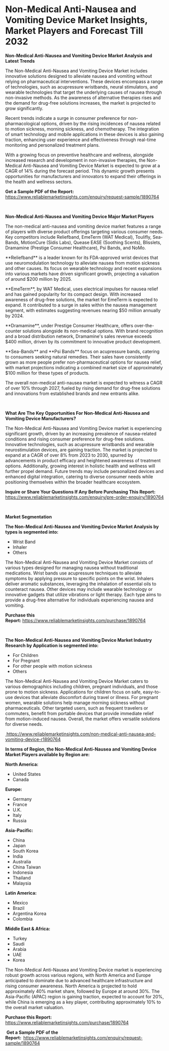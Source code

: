<p><h1>Non-Medical Anti-Nausea and Vomiting Device Market Insights, Market Players and Forecast Till 2032</h1></p><p><strong>Non-Medical Anti-Nausea and Vomiting Device Market Analysis and Latest Trends</strong></p>
<p><p>The Non-Medical Anti-Nausea and Vomiting Device Market includes innovative solutions designed to alleviate nausea and vomiting without relying on pharmaceutical interventions. These devices encompass a range of technologies, such as acupressure wristbands, neural stimulators, and wearable technologies that target the underlying causes of nausea through non-invasive methods. As the awareness of alternative therapies rises and the demand for drug-free solutions increases, the market is projected to grow significantly.</p><p>Recent trends indicate a surge in consumer preference for non-pharmacological options, driven by the rising incidences of nausea related to motion sickness, morning sickness, and chemotherapy. The integration of smart technology and mobile applications in these devices is also gaining traction, enhancing user experience and effectiveness through real-time monitoring and personalized treatment plans.</p><p>With a growing focus on preventive healthcare and wellness, alongside increased research and development in non-invasive therapies, the Non-Medical Anti-Nausea and Vomiting Device Market is expected to grow at a CAGR of 14% during the forecast period. This dynamic growth presents opportunities for manufacturers and innovators to expand their offerings in the health and wellness sectors.</p></p>
<p><strong>Get a Sample PDF of the Report:&nbsp;</strong> <a href="https://www.reliablemarketinsights.com/enquiry/request-sample/1890764?utm_campaign=2638&utm_medium=2&utm_source=Github&utm_content=ia&utm_term=14042025&utm_id=non-medical-anti-nausea-and-vomiting-device">https://www.reliablemarketinsights.com/enquiry/request-sample/1890764</a></p>
<p>&nbsp;</p>
<p><strong>Non-Medical Anti-Nausea and Vomiting Device Major Market Players</strong></p>
<p><p>The non-medical anti-nausea and vomiting device market features a range of players with diverse product offerings targeting various consumer needs. Key competitors include Reliefband, EmeTerm (WAT Medical), Toulifly, Sea-Bands, MotionCure (Sidis Labs), Quease EASE (Soothing Scents), Blisslets, Dramamine (Prestige Consumer Healthcare), Psi Bands, and NoMo.</p><p>**Reliefband** is a leader known for its FDA-approved wrist devices that use neuromodulation technology to alleviate nausea from motion sickness and other causes. Its focus on wearable technology and recent expansions into various markets have driven significant growth, projecting a valuation of around $200 million by 2025.</p><p>**EmeTerm**, by WAT Medical, uses electrical impulses for nausea relief and has gained popularity for its compact design. With increased awareness of drug-free solutions, the market for EmeTerm is expected to expand. It contributed to a surge in sales within the nausea management segment, with estimates suggesting revenues nearing $50 million annually by 2024.</p><p>**Dramamine**, under Prestige Consumer Healthcare, offers over-the-counter solutions alongside its non-medical options. With brand recognition and a broad distribution network, Dramamine's sales revenue exceeds $400 million, driven by its commitment to innovative product development.</p><p>**Sea-Bands** and **Psi Bands** focus on acupressure bands, catering to consumers seeking natural remedies. Their sales have consistently grown as more people prefer non-pharmaceutical options for nausea relief, with market projections indicating a combined market size of approximately $100 million for these types of products.</p><p>The overall non-medical anti-nausea market is expected to witness a CAGR of over 10% through 2027, fueled by rising demand for drug-free solutions and innovations from established brands and new entrants alike.</p></p>
<p>&nbsp;</p>
<p><strong>What Are The Key Opportunities For Non-Medical Anti-Nausea and Vomiting Device Manufacturers?</strong></p>
<p><p>The Non-Medical Anti-Nausea and Vomiting Device market is experiencing significant growth, driven by an increasing prevalence of nausea-related conditions and rising consumer preference for drug-free solutions. Innovative technologies, such as acupressure wristbands and wearable neurostimulation devices, are gaining traction. The market is projected to expand at a CAGR of over 8% from 2023 to 2030, spurred by advancements in product efficacy and heightened awareness of treatment options. Additionally, growing interest in holistic health and wellness will further propel demand. Future trends may include personalized devices and enhanced digital integration, catering to diverse consumer needs while positioning themselves within the broader healthcare ecosystem.</p></p>
<p><strong>Inquire or Share Your Questions If Any Before Purchasing This Report:</strong> <a href="https://www.reliablemarketinsights.com/enquiry/pre-order-enquiry/1890764?utm_campaign=2638&utm_medium=2&utm_source=Github&utm_content=ia&utm_term=14042025&utm_id=non-medical-anti-nausea-and-vomiting-device">https://www.reliablemarketinsights.com/enquiry/pre-order-enquiry/1890764</a></p>
<p>&nbsp;</p>
<p><strong>Market Segmentation</strong></p>
<p><strong>The Non-Medical Anti-Nausea and Vomiting Device Market Analysis by types is segmented into:</strong></p>
<p><ul><li>Wrist Band</li><li>Inhaler</li><li>Others</li></ul></p>
<p><p>The Non-Medical Anti-Nausea and Vomiting Device Market consists of various types designed for managing nausea without traditional medications. Wrist bands use acupressure techniques to alleviate symptoms by applying pressure to specific points on the wrist. Inhalers deliver aromatic substances, leveraging the inhalation of essential oils to counteract nausea. Other devices may include wearable technology or innovative gadgets that utilize vibrations or light therapy. Each type aims to provide a drug-free alternative for individuals experiencing nausea and vomiting.</p></p>
<p><strong>Purchase this Report:&nbsp;</strong><a href="https://www.reliablemarketinsights.com/purchase/1890764?utm_campaign=2638&utm_medium=2&utm_source=Github&utm_content=ia&utm_term=14042025&utm_id=non-medical-anti-nausea-and-vomiting-device">https://www.reliablemarketinsights.com/purchase/1890764</a></p>
<p>&nbsp;</p>
<p><strong>The Non-Medical Anti-Nausea and Vomiting Device Market Industry Research by Application is segmented into:</strong></p>
<p><ul><li>For Children</li><li>For Pregnant</li><li>For other people with motion sickness</li><li>Others</li></ul></p>
<p><p>The Non-Medical Anti-Nausea and Vomiting Device Market caters to various demographics including children, pregnant individuals, and those prone to motion sickness. Applications for children focus on safe, easy-to-use devices that alleviate discomfort during travel or illness. For pregnant women, wearable solutions help manage morning sickness without pharmaceuticals. Other targeted users, such as frequent travelers or commuters, benefit from portable devices that provide immediate relief from motion-induced nausea. Overall, the market offers versatile solutions for diverse needs.</p></p>
<p><a href="https://www.reliablemarketinsights.com/non-medical-anti-nausea-and-vomiting-device-r1890764?utm_campaign=2638&utm_medium=2&utm_source=Github&utm_content=ia&utm_term=14042025&utm_id=non-medical-anti-nausea-and-vomiting-device">&nbsp;https://www.reliablemarketinsights.com/non-medical-anti-nausea-and-vomiting-device-r1890764</a></p>
<p><strong>In terms of Region, the Non-Medical Anti-Nausea and Vomiting Device Market Players available by Region are:</strong></p>
<p>
    <p> <strong> North America: </strong>
        <ul>
            <li>United States</li>
            <li>Canada</li>
        </ul>
        </p> 
    <p> <strong> Europe: </strong>
        <ul>
            <li>Germany</li>
            <li>France</li>
            <li>U.K.</li>
            <li>Italy</li>
            <li>Russia</li>
        </ul>
        </p> 
    <p> <strong> Asia-Pacific: </strong>
        <ul>
            <li>China</li>
            <li>Japan</li>
            <li>South Korea</li>
            <li>India</li>
            <li>Australia</li>
            <li>China Taiwan</li>
            <li>Indonesia</li>
            <li>Thailand</li>
            <li>Malaysia</li>
        </ul>
        </p> 
    <p> <strong> Latin America: </strong>
        <ul>
            <li>Mexico</li>
            <li>Brazil</li>
            <li>Argentina Korea</li>
            <li>Colombia</li>
        </ul>
        </p> 
    <p> <strong> Middle East & Africa: </strong>
        <ul>
            <li>Turkey</li>
            <li>Saudi</li>
            <li>Arabia</li>
            <li>UAE</li>
            <li>Korea</li>
        </ul>
    </p>
    </p>
<p><p>The Non-Medical Anti-Nausea and Vomiting Device market is experiencing robust growth across various regions, with North America and Europe anticipated to dominate due to advanced healthcare infrastructure and rising consumer awareness. North America is projected to hold approximately 40% market share, followed by Europe at around 30%. The Asia-Pacific (APAC) region is gaining traction, expected to account for 20%, while China is emerging as a key player, contributing approximately 10% to the overall market valuation.</p></p>
<p><strong>Purchase this Report: </strong><a href="https://www.reliablemarketinsights.com/purchase/1890764?utm_campaign=2638&utm_medium=2&utm_source=Github&utm_content=ia&utm_term=14042025&utm_id=non-medical-anti-nausea-and-vomiting-device">https://www.reliablemarketinsights.com/purchase/1890764</a></p>
<p>&nbsp;<strong>Get a Sample PDF of the Report:&nbsp;&nbsp;</strong><a href="https://www.reliablemarketinsights.com/enquiry/request-sample/1890764?utm_campaign=2638&utm_medium=2&utm_source=Github&utm_content=ia&utm_term=14042025&utm_id=non-medical-anti-nausea-and-vomiting-device">https://www.reliablemarketinsights.com/enquiry/request-sample/1890764</a></p>
<p><strong></strong></p>
<p><p></p><p></p><p></p></p>